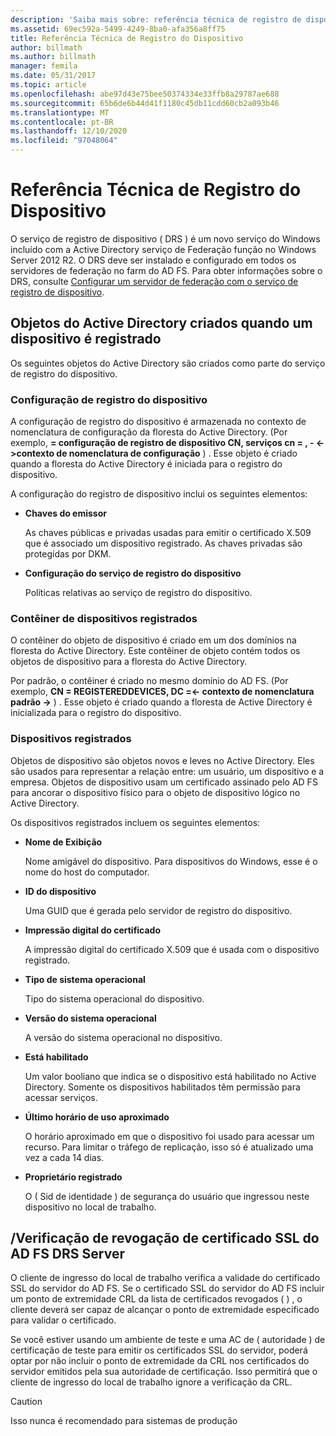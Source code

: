 ```yaml
---
description: 'Saiba mais sobre: referência técnica de registro de dispositivo'
ms.assetid: 69ec592a-5499-4249-8ba0-afa356a8ff75
title: Referência Técnica de Registro do Dispositivo
author: billmath
ms.author: billmath
manager: femila
ms.date: 05/31/2017
ms.topic: article
ms.openlocfilehash: abe97d43e75bee50374334e33ffb8a29787ae688
ms.sourcegitcommit: 65b6de6b44d41f1180c45db11cdd60cb2a093b46
ms.translationtype: MT
ms.contentlocale: pt-BR
ms.lasthandoff: 12/10/2020
ms.locfileid: "97048064"
---
```

# <a name="device-registration-technical-reference"></a>Referência Técnica de Registro do Dispositivo
O serviço de registro de dispositivo \( DRS \) é um novo serviço do Windows incluído com a Active Directory serviço de Federação função no Windows Server 2012 R2.  O DRS deve ser instalado e configurado em todos os servidores de federação no farm do AD FS.  Para obter informações sobre o DRS, consulte [Configurar um servidor de federação com o serviço de registro de dispositivo](/previous-versions/windows/it-pro/windows-server-2012-R2-and-2012/dn486831(v=ws.11)).

## <a name="active-directory-objects-created-when-a-device-is-registered"></a>Objetos do Active Directory criados quando um dispositivo é registrado
Os seguintes objetos do Active Directory são criados como parte do serviço de registro do dispositivo.

### <a name="device-registration-configuration"></a>Configuração de registro do dispositivo
A configuração de registro do dispositivo é armazenada no contexto de nomenclatura de configuração da floresta do Active Directory. \(Por exemplo, **\= configuração de registro de dispositivo CN, serviços cn \= , \- <\->contexto de nomenclatura de configuração** \) . Esse objeto é criado quando a floresta do Active Directory é iniciada para o registro do dispositivo.

A configuração do registro de dispositivo inclui os seguintes elementos:

-   **Chaves do emissor**

    As chaves públicas e privadas usadas para emitir o certificado X.509 que é associado um dispositivo registrado.  As chaves privadas são protegidas por DKM.

-   **Configuração do serviço de registro do dispositivo**

    Políticas relativas ao serviço de registro do dispositivo.

### <a name="registered-devices-container"></a>Contêiner de dispositivos registrados
O contêiner do objeto de dispositivo é criado em um dos domínios na floresta do Active Directory.  Este contêiner de objeto contém todos os objetos de dispositivo para a floresta do Active Directory.

Por padrão, o contêiner é criado no mesmo domínio do AD FS.  \(Por exemplo, **CN \= REGISTEREDDEVICES, DC \=<\- contexto de nomenclatura padrão \->** \) . Esse objeto é criado quando a floresta de Active Directory é inicializada para o registro do dispositivo.

### <a name="registered-devices"></a>Dispositivos registrados
Objetos de dispositivo são objetos novos e leves no Active Directory.  Eles são usados para representar a relação entre: um usuário, um dispositivo e a empresa.  Objetos de dispositivo usam um certificado assinado pelo AD FS para ancorar o dispositivo físico para o objeto de dispositivo lógico no Active Directory.

Os dispositivos registrados incluem os seguintes elementos:

-   **Nome de Exibição**

    Nome amigável do dispositivo.  Para dispositivos do Windows, esse é o nome do host do computador.

-   **ID do dispositivo**

    Uma GUID que é gerada pelo servidor de registro do dispositivo.

-   **Impressão digital do certificado**

    A impressão digital do certificado X.509 que é usada com o dispositivo registrado.

-   **Tipo de sistema operacional**

    Tipo do sistema operacional do dispositivo.

-   **Versão do sistema operacional**

    A versão do sistema operacional no dispositivo.

-   **Está habilitado**

    Um valor booliano que indica se o dispositivo está habilitado no Active Directory.  Somente os dispositivos habilitados têm permissão para acessar serviços.

-   **Último horário de uso aproximado**

    O horário aproximado em que o dispositivo foi usado para acessar um recurso.  Para limitar o tráfego de replicação, isso só é atualizado uma vez a cada 14 dias.

-   **Proprietário registrado**

    O \( Sid de identidade \) de segurança do usuário que ingressou neste dispositivo no local de trabalho.

## <a name="ad-fsdrs-server-ssl-certificate-revocation-checking"></a>\/Verificação de revogação de certificado SSL do AD FS DRS Server
O cliente de ingresso do local de trabalho verifica a validade do certificado SSL do servidor do AD FS.  Se o certificado SSL do servidor do AD FS incluir um ponto de extremidade CRL da lista de certificados revogados \( \) , o cliente deverá ser capaz de alcançar o ponto de extremidade especificado para validar o certificado.

Se você estiver usando um ambiente de teste e uma AC de \( autoridade \) de certificação de teste para emitir os certificados SSL do servidor, poderá optar por não incluir o ponto de extremidade da CRL nos certificados do servidor emitidos pela sua autoridade de certificação.  Isso permitirá que o cliente de ingresso do local de trabalho ignore a verificação da CRL.

> [!CAUTION]
> Isso nunca é recomendado para sistemas de produção

